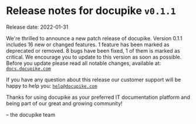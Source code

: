 # Release notes for docupike `v0.1.1`

Release date: 2022-01-31

We're thrilled to announce a new patch release of docupike. Version 0.1.1 includes 16 new or changed features. 1 feature has been marked as deprecated or removed. 8 bugs have been fixed, 1 of them is marked as critical. We encourage you to update to this version as soon as possible.
Before you update please read all notable changes, available at: [`docs.docupike.com`](https://docs.docupike.com/ref/changelog.html)

If you have any question about this release our customer support will be happy to help you: [`help@docupike.com`](mailto:help@docupike.com)

Thanks for using docupike as your preferred IT documentation platform and being part of our great and growing community!

– the docupike team
